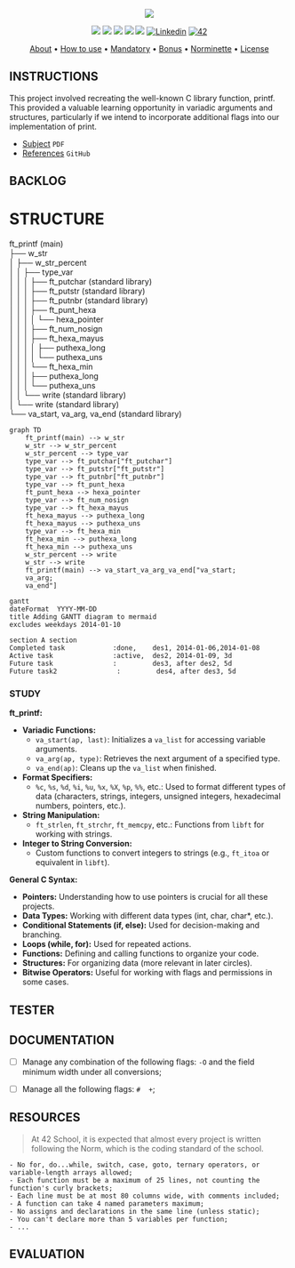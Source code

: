 <p align="center">
  <img src="https://github.com/dnepomuc/dnepomuc/blob/main/42/banners/piscine_and_common_core/github_piscine_and_common_core_banner_ft_printf.png">
</p>

<p align="center">
	<img src="https://img.shields.io/badge/status-finished-success?color=%2312bab9&style=flat-square"/>
	<img src="https://img.shields.io/badge/evaluated-22%20%2F%2012%20%2F%202022-success?color=%2312bab9&style=flat-square"/>
	<img src="https://img.shields.io/badge/score-104%20%2F%20100-success?color=%2312bab9&style=flat-square"/>
	<img src="https://img.shields.io/github/languages/top/dnepomuc/ft_printf?color=%2312bab9&style=flat-square"/>
	<img src="https://img.shields.io/github/last-commit/dnepomuc/ft_printf?color=%2312bab9&style=flat-square"/>
	<a href='https://www.linkedin.com/in/joaoptoliveira' target="_blank"><img alt='Linkedin' src='https://img.shields.io/badge/LinkedIn-100000?style=flat-square&logo=Linkedin&logoColor=white&labelColor=0A66C2&color=0A66C2'/></a>
	<a href='https://profile.intra.42.fr/users/dnepomuc' target="_blank"><img alt='42' src='https://img.shields.io/badge/Porto-100000?style=flat-square&logo=42&logoColor=white&labelColor=000000&color=000000'/></a>
</p>

<p align="center">
	<a href="#about">About</a> •
	<a href="#how-to-use">How to use</a> •
	<a href="#mandatory">Mandatory</a> •
	<a href="#bonus">Bonus</a> •
	<a href="#norminette">Norminette</a> •
	<a href="#license">License</a>
</p>

## INSTRUCTIONS
This project involved recreating the well-known C library function, printf. This provided a valuable learning opportunity in variadic arguments and structures, particularly if we intend to incorporate additional flags into our implementation of print.

- [Subject](https://github.com/dnepomuc/ft_printf/blob/master/subject/en_subject_ft_printf.pdf) `PDF`
- [References](https://github.com/dnepomuc/42-resources#01-ft_printf) `GitHub`



## BACKLOG

# STRUCTURE

 ft_printf (main)  
 ├── w_str  
 │   ├── w_str_percent  
 │   │   ├── type_var  
 │   │   │   ├── ft_putchar (standard library)  
 │   │   │   ├── ft_putstr (standard library)  
 │   │   │   ├── ft_putnbr (standard library)  
 │   │   │   ├── ft_punt_hexa  
 │   │   │   │   └── hexa_pointer  
 │   │   │   ├── ft_num_nosign  
 │   │   │   ├── ft_hexa_mayus  
 │   │   │   │   ├── puthexa_long  
 │   │   │   │   └── puthexa_uns  
 │   │   │   └── ft_hexa_min  
 │   │   │       ├── puthexa_long  
 │   │   │       └── puthexa_uns  
 │   │   └── write (standard library)  
 │   └── write (standard library)  
 └── va_start, va_arg, va_end (standard library)  

```mermaid
graph TD
    ft_printf(main) --> w_str
    w_str --> w_str_percent
    w_str_percent --> type_var
    type_var --> ft_putchar["ft_putchar"]
    type_var --> ft_putstr["ft_putstr"]
    type_var --> ft_putnbr["ft_putnbr"]
    type_var --> ft_punt_hexa
    ft_punt_hexa --> hexa_pointer
    type_var --> ft_num_nosign
    type_var --> ft_hexa_mayus
    ft_hexa_mayus --> puthexa_long
    ft_hexa_mayus --> puthexa_uns
    type_var --> ft_hexa_min
    ft_hexa_min --> puthexa_long
    ft_hexa_min --> puthexa_uns
    w_str_percent --> write
    w_str --> write
    ft_printf(main) --> va_start_va_arg_va_end["va_start; 
    va_arg; 
    va_end"]
```

```mermaid
gantt
dateFormat  YYYY-MM-DD
title Adding GANTT diagram to mermaid
excludes weekdays 2014-01-10

section A section
Completed task            :done,    des1, 2014-01-06,2014-01-08
Active task               :active,  des2, 2014-01-09, 3d
Future task               :         des3, after des2, 5d
Future task2               :         des4, after des3, 5d

```

### STUDY
**ft_printf:**

* **Variadic Functions:**
    * `va_start(ap, last)`: Initializes a `va_list` for accessing variable arguments.
    * `va_arg(ap, type)`: Retrieves the next argument of a specified type.
    * `va_end(ap)`: Cleans up the `va_list` when finished.
* **Format Specifiers:**
    * `%c`, `%s`, `%d`, `%i`, `%u`, `%x`, `%X`, `%p`, `%%`, etc.: Used to format different types of data (characters, strings, integers, unsigned integers, hexadecimal numbers, pointers, etc.).
* **String Manipulation:**
    * `ft_strlen`, `ft_strchr`, `ft_memcpy`, etc.: Functions from `libft` for working with strings.
* **Integer to String Conversion:**
    * Custom functions to convert integers to strings (e.g., `ft_itoa` or equivalent in `libft`).

**General C Syntax:**

* **Pointers:** Understanding how to use pointers is crucial for all these projects.
* **Data Types:** Working with different data types (int, char, char*, etc.).
* **Conditional Statements (if, else):** Used for decision-making and branching.
* **Loops (while, for):** Used for repeated actions.
* **Functions:** Defining and calling functions to organize your code.
* **Structures:** For organizing data (more relevant in later circles).
* **Bitwise Operators:** Useful for working with flags and permissions in some cases.



## TESTER





## DOCUMENTATION
- [ ] Manage any combination of the following flags: `-O` and the field minimum width under all conversions;
- [ ] Manage all the following flags: `#` ` ` `+`;




## RESOURCES
> At 42 School, it is expected that almost every project is written following the Norm, which is the coding standard of the school.

```
- No for, do...while, switch, case, goto, ternary operators, or variable-length arrays allowed;
- Each function must be a maximum of 25 lines, not counting the function's curly brackets;
- Each line must be at most 80 columns wide, with comments included;
- A function can take 4 named parameters maximum;
- No assigns and declarations in the same line (unless static);
- You can't declare more than 5 variables per function;
- ...
```




## EVALUATION




